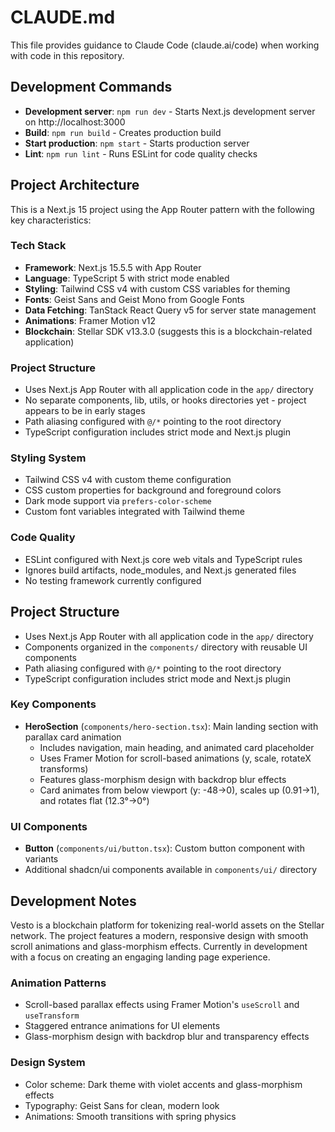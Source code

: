 # CLAUDE.md

This file provides guidance to Claude Code (claude.ai/code) when working with code in this repository.

## Development Commands

- **Development server**: `npm run dev` - Starts Next.js development server on http://localhost:3000
- **Build**: `npm run build` - Creates production build
- **Start production**: `npm start` - Starts production server
- **Lint**: `npm run lint` - Runs ESLint for code quality checks

## Project Architecture

This is a Next.js 15 project using the App Router pattern with the following key characteristics:

### Tech Stack
- **Framework**: Next.js 15.5.5 with App Router
- **Language**: TypeScript 5 with strict mode enabled
- **Styling**: Tailwind CSS v4 with custom CSS variables for theming
- **Fonts**: Geist Sans and Geist Mono from Google Fonts
- **Data Fetching**: TanStack React Query v5 for server state management
- **Animations**: Framer Motion v12
- **Blockchain**: Stellar SDK v13.3.0 (suggests this is a blockchain-related application)

### Project Structure
- Uses Next.js App Router with all application code in the `app/` directory
- No separate components, lib, utils, or hooks directories yet - project appears to be in early stages
- Path aliasing configured with `@/*` pointing to the root directory
- TypeScript configuration includes strict mode and Next.js plugin

### Styling System
- Tailwind CSS v4 with custom theme configuration
- CSS custom properties for background and foreground colors
- Dark mode support via `prefers-color-scheme`
- Custom font variables integrated with Tailwind theme

### Code Quality
- ESLint configured with Next.js core web vitals and TypeScript rules
- Ignores build artifacts, node_modules, and Next.js generated files
- No testing framework currently configured

## Project Structure
- Uses Next.js App Router with all application code in the `app/` directory
- Components organized in the `components/` directory with reusable UI components
- Path aliasing configured with `@/*` pointing to the root directory
- TypeScript configuration includes strict mode and Next.js plugin

### Key Components
- **HeroSection** (`components/hero-section.tsx`): Main landing section with parallax card animation
  - Includes navigation, main heading, and animated card placeholder
  - Uses Framer Motion for scroll-based animations (y, scale, rotateX transforms)
  - Features glass-morphism design with backdrop blur effects
  - Card animates from below viewport (y: -48→0), scales up (0.91→1), and rotates flat (12.3°→0°)

### UI Components
- **Button** (`components/ui/button.tsx`): Custom button component with variants
- Additional shadcn/ui components available in `components/ui/` directory

## Development Notes

Vesto is a blockchain platform for tokenizing real-world assets on the Stellar network. The project features a modern, responsive design with smooth scroll animations and glass-morphism effects. Currently in development with a focus on creating an engaging landing page experience.

### Animation Patterns
- Scroll-based parallax effects using Framer Motion's `useScroll` and `useTransform`
- Staggered entrance animations for UI elements
- Glass-morphism design with backdrop blur and transparency effects

### Design System
- Color scheme: Dark theme with violet accents and glass-morphism effects
- Typography: Geist Sans for clean, modern look
- Animations: Smooth transitions with spring physics